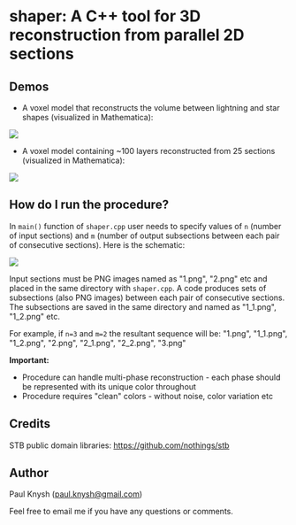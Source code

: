 # shaper: A C++ tool for 3D reconstruction from parallel 2D sections

## Demos

* A voxel model that reconstructs the volume between lightning and star shapes (visualized in Mathematica):

<img src="http://i.imgur.com/arVf4Ct.png">

* A voxel model containing ~100 layers reconstructed from 25 sections (visualized in Mathematica):

<img src="http://i.imgur.com/cJqGgUL.png">

## How do I run the procedure?

In `main()` function of `shaper.cpp` user needs to specify values of `n` (number of input sections) and `m` (number of output subsections between each pair of consecutive sections). Here is the schematic:

<img src="http://i.imgur.com/65NgGKB.png">

Input sections must be PNG images named as "1.png", "2.png" etc and placed in the same directory with `shaper.cpp`. A code produces sets of subsections (also PNG images) between each pair of consecutive sections. The subsections are saved in the same directory and named as "1_1.png", "1_2.png" etc.

For example, if `n=3` and `m=2` the resultant sequence will be:
"1.png", "1_1.png", "1_2.png", "2.png", "2_1.png", "2_2.png", "3.png"

**Important:**
* Procedure can handle multi-phase reconstruction - each phase should be represented with its unique color throughout
* Procedure requires "clean" colors - without noise, color variation etc

## Credits

STB public domain libraries: https://github.com/nothings/stb

## Author

Paul Knysh (paul.knysh@gmail.com)

Feel free to email me if you have any questions or comments.
